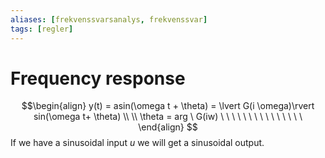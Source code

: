 ```yaml
---
aliases: [frekvenssvarsanalys, frekvenssvar]
tags: [regler]
---
```

# Frequency response

$$\begin{align} y(t) = asin(\omega t + \theta) = \lvert G(i \omega)\rvert sin(\omega t+ \theta) \\ \\ \theta = arg \ G(iw) \ \ \ \ \ \ \ \ \ \ \ \ \ \ \ \end{align} $$
If we have a sinusoidal input *u* we will get a sinusoidal output.
